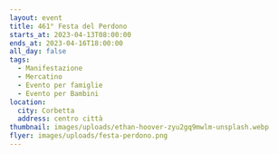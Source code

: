 ```yaml
---
layout: event
title: 461° Festa del Perdono
starts_at: 2023-04-13T08:00:00
ends_at: 2023-04-16T18:00:00
all_day: false
tags:
  - Manifestazione
  - Mercatino
  - Evento per famiglie
  - Evento per Bambini
location:
  city: Corbetta
  address: centro città
thumbnail: images/uploads/ethan-hoover-zyu2gq9mwlm-unsplash.webp
flyer: images/uploads/festa-perdono.png
---
```

